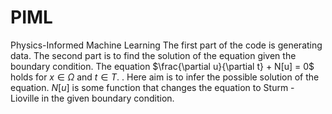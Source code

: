 # PIML
Physics-Informed Machine Learning
The first part of the code is generating data.
The second part is to find the solution of the equation given the boundary condition. The equation $\frac{\partial u}{\partial t} + N[u] = 0$ holds for $x \in \Omega$ and $t \in T$.
. Here aim is to infer the possible solution of the equation. $N[u]$ is some function that changes the equation to Sturm - Lioville  in the given boundary condition.

